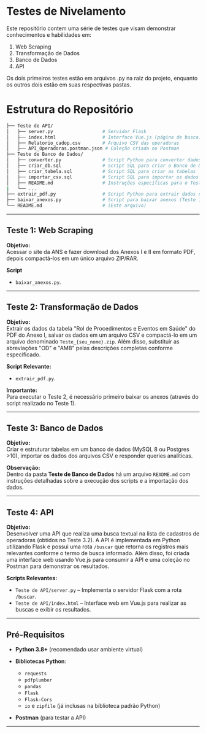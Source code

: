 # Testes de Nivelamento

Este repositório contem uma série de testes que visam demonstrar conhecimentos e habilidades em:

1. Web Scraping
2. Transformação de Dados
3. Banco de Dados
4. API

Os dois primeiros testes estão em arquivos .py na raiz do projeto, enquanto os outros dois estão em suas respectivas pastas.

# Estrutura do Repositório

```bash
├── Teste de API/
│   ├── server.py                  # Servidor Flask
│   ├── index.html                 # Interface Vue.js (página de busca)
│   ├── Relatorio_cadop.csv        # Arquivo CSV das operadoras
│   ├── API_Operadoras.postman.json # Coleção criada no Postman
├── Teste de Banco de Dados/
│   ├── converter.py               # Script Python para converter dados do CSV em formato SQL
│   ├── criar_db.sql               # Script SQL para criar o Banco de Dados
│   ├── criar_tabela.sql           # Script SQL para criar as tabelas
│   ├── importar_csv.sql           # Script SQL para importar os dados
│   ├── README.md                  # Instruções específicas para o Teste de Banco de Dados
|   └── ...
├── extrair_pdf.py                 # Script Python para extrair dados do Anexo I (Teste 2)
├── baixar_anexos.py               # Script para baixar anexos (Teste 1)
└── README.md                      # (Este arquivo)
```

---

## Teste 1: Web Scraping

**Objetivo:**  
Acessar o site da ANS e fazer download dos Anexos I e II em formato PDF, depois compactá-los em um único arquivo ZIP/RAR.

**Script**  
- `baixar_anexos.py`.

---

## Teste 2: Transformação de Dados

**Objetivo:**  
Extrair os dados da tabela "Rol de Procedimentos e Eventos em Saúde" do PDF do Anexo I, salvar os dados em um arquivo CSV e compactá-lo em um arquivo denominado `Teste_{seu_nome}.zip`. Além disso, substituir as abreviações "OD" e "AMB" pelas descrições completas conforme especificado.

**Script Relevante:**  
- `extrair_pdf.py`.

**Importante:**  
Para executar o Teste 2, é necessário primeiro baixar os anexos (através do script realizado no Teste 1).

---

## Teste 3: Banco de Dados

**Objetivo:**  
Criar e estruturar tabelas em um banco de dados (MySQL 8 ou Postgres >10), importar os dados dos arquivos CSV e responder queries analíticas.

**Observação:**  
Dentro da pasta **Teste de Banco de Dados** há um arquivo `README.md` com instruções detalhadas sobre a execução dos scripts e a importação dos dados.

---

## Teste 4: API

**Objetivo:**  
Desenvolver uma API que realiza uma busca textual na lista de cadastros de operadoras (obtidos no Teste 3.2). A API é implementada em Python utilizando Flask e possui uma rota `/buscar` que retorna os registros mais relevantes conforme o termo de busca informado. Além disso, foi criada uma interface web usando Vue.js para consumir a API e uma coleção no Postman para demonstrar os resultados.

**Scripts Relevantes:**  
- `Teste de API/server.py` – Implementa o servidor Flask com a rota `/buscar`.
- `Teste de API/index.html` – Interface web em Vue.js para realizar as buscas e exibir os resultados.

---

## Pré-Requisitos

- **Python 3.8+** (recomendado usar ambiente virtual)

- **Bibliotecas Python**:
  - `requests`
  - `pdfplumber`
  - `pandas`
  - `Flask`
  - `Flask-Cors`
  - `io` e `zipfile` (já inclusas na biblioteca padrão Python)

- **Postman** (para testar a API)

---
